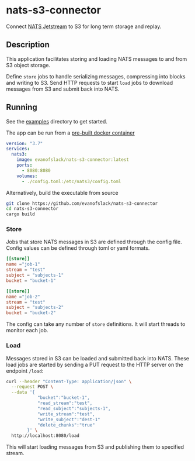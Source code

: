 # nats-s3-connector

Connect [NATS Jetstream](https://docs.nats.io/nats-concepts/jetstream) to S3 for long term storage and replay.

## Description

This application facilitates storing and loading NATS messages
to and from S3 object storage.

Define `store` jobs to handle serializing messages, compressing into blocks
and writing to S3. Send HTTP requests to start `load` jobs to download messages
from S3 and submit back into NATS.

## Running

See the [examples](https://github.com/evanofslack/nats-s3-connector/tree/main/examples) directory to get started.

The app can be run from a [pre-built docker container](https://hub.docker.com/r/evanofslack/nats-s3-connector/tags)

```yaml
version: "3.7"
services:
  nats3:
    image: evanofslack/nats-s3-connector:latest
    ports:
      - 8080:8080
    volumes:
      - ./config.toml:/etc/nats3/config.toml
```

Alternatively, build the executable from source

```bash
git clone https://github.com/evanofslack/nats-s3-connector
cd nats-s3-connector
cargo build
```

### Store

Jobs that store NATS messages in S3 are defined through the config file.
Config values can be defined through toml or yaml formats.

```toml
[[store]]
name ="job-1"
stream = "test"
subject = "subjects-1"
bucket = "bucket-1"

[[store]]
name ="job-2"
stream = "test"
subject = "subjects-2"
bucket = "bucket-2"
```

The config can take any number of `store` definitions. It will start
threads to monitor each job.

### Load

Messages stored in S3 can be loaded and submitted back into NATS.
These load jobs are started by sending a PUT request to the HTTP server
on the endpoint `/load`:

```bash
curl --header "Content-Type: application/json" \
  --request POST \
  --data '{
            "bucket":"bucket-1",
            "read_stream":"test",
            "read_subject":"subjects-1",
            "write_stream":"test",
            "write_subject":"dest-1"
            "delete_chunks":"true"
        }' \
  http://localhost:8080/load
```

This will start loading messages from S3 and publishing them to specified stream.
